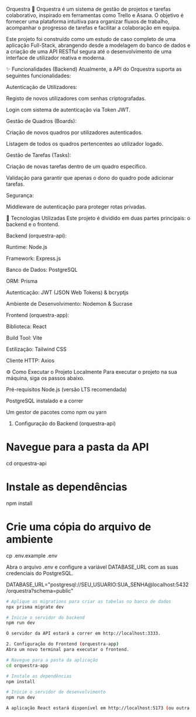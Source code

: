 Orquestra 🎵
Orquestra é um sistema de gestão de projetos e tarefas colaborativo, inspirado em ferramentas como Trello e Asana. O objetivo é fornecer uma plataforma intuitiva para organizar fluxos de trabalho, acompanhar o progresso de tarefas e facilitar a colaboração em equipa.

Este projeto foi construído como um estudo de caso completo de uma aplicação Full-Stack, abrangendo desde a modelagem do banco de dados e a criação de uma API RESTful segura até o desenvolvimento de uma interface de utilizador reativa e moderna.

✨ Funcionalidades (Backend)
Atualmente, a API do Orquestra suporta as seguintes funcionalidades:

Autenticação de Utilizadores:

Registo de novos utilizadores com senhas criptografadas.

Login com sistema de autenticação via Token JWT.

Gestão de Quadros (Boards):

Criação de novos quadros por utilizadores autenticados.

Listagem de todos os quadros pertencentes ao utilizador logado.

Gestão de Tarefas (Tasks):

Criação de novas tarefas dentro de um quadro específico.

Validação para garantir que apenas o dono do quadro pode adicionar tarefas.

Segurança:

Middleware de autenticação para proteger rotas privadas.

🚀 Tecnologias Utilizadas
Este projeto é dividido em duas partes principais: o backend e o frontend.

Backend (orquestra-api):

Runtime: Node.js

Framework: Express.js

Banco de Dados: PostgreSQL

ORM: Prisma

Autenticação: JWT (JSON Web Tokens) & bcryptjs

Ambiente de Desenvolvimento: Nodemon & Sucrase

Frontend (orquestra-app):

Biblioteca: React

Build Tool: Vite

Estilização: Tailwind CSS

Cliente HTTP: Axios

⚙️ Como Executar o Projeto Localmente
Para executar o projeto na sua máquina, siga os passos abaixo.

Pré-requisitos
Node.js (versão LTS recomendada)

PostgreSQL instalado e a correr

Um gestor de pacotes como npm ou yarn

1. Configuração do Backend (orquestra-api)
# Navegue para a pasta da API
cd orquestra-api

# Instale as dependências
npm install

# Crie uma cópia do arquivo de ambiente
cp .env.example .env

Abra o arquivo .env e configure a variável DATABASE_URL com as suas credenciais do PostgreSQL.

DATABASE_URL="postgresql://SEU_USUARIO:SUA_SENHA@localhost:5432/orquestra?schema=public"
```bash
# Aplique as migrations para criar as tabelas no banco de dados
npx prisma migrate dev

# Inicie o servidor do backend
npm run dev

O servidor da API estará a correr em http://localhost:3333.

2. Configuração do Frontend (orquestra-app)
Abra um novo terminal para executar o frontend.

# Navegue para a pasta da aplicação
cd orquestra-app

# Instale as dependências
npm install

# Inicie o servidor de desenvolvimento
npm run dev

A aplicação React estará disponível em http://localhost:5173 (ou outra porta indicada pelo Vite).